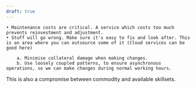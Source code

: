 ```yaml
---
draft: true
---
```

	• Maintenance costs are critical. A service which costs too much prevents reinvestment and adjustment.
	• Stuff will go wrong. Make sure it's easy to fix and look after. This is an area where you can outsource some of it (Cloud services can be good here)

		a. Minimise collateral damage when making changes.
		b. Use loosely coupled patterns, to ensure asynchronous operations, so we can make changes during normal working hours.
This is also a compromise between commodity and available skillsets.